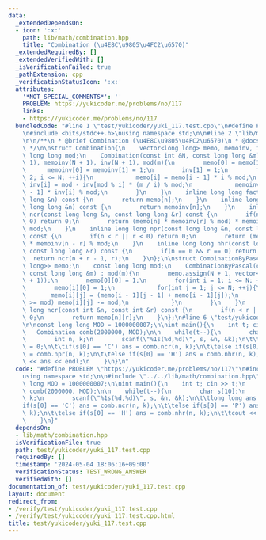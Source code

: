 ```yaml
---
data:
  _extendedDependsOn:
  - icon: ':x:'
    path: lib/math/combination.hpp
    title: "Combination (\u4E8C\u9805\u4FC2\u6570)"
  _extendedRequiredBy: []
  _extendedVerifiedWith: []
  _isVerificationFailed: true
  _pathExtension: cpp
  _verificationStatusIcon: ':x:'
  attributes:
    '*NOT_SPECIAL_COMMENTS*': ''
    PROBLEM: https://yukicoder.me/problems/no/117
    links:
    - https://yukicoder.me/problems/no/117
  bundledCode: "#line 1 \"test/yukicoder/yuki_117.test.cpp\"\n#define PROBLEM \"https://yukicoder.me/problems/no/117\"\
    \n#include <bits/stdc++.h>\nusing namespace std;\n\n#line 2 \"lib/math/combination.hpp\"\
    \n\n/**\n * @brief Combination (\u4E8C\u9805\u4FC2\u6570)\n * @docs docs/math/combination.md\n\
    \ */\n\nstruct Combination{\n    vector<long long> memo, memoinv, inv;\n    const\
    \ long long mod;\n    Combination(const int &N, const long long &m) : memo(N +\
    \ 1), memoinv(N + 1), inv(N + 1), mod(m){\n        memo[0] = memo[1] = 1;\n  \
    \      memoinv[0] = memoinv[1] = 1;\n        inv[1] = 1;\n        for(int i =\
    \ 2; i <= N; ++i){\n            memo[i] = memo[i - 1] * i % mod;\n           \
    \ inv[i] = mod - inv[mod % i] * (m / i) % mod;\n            memoinv[i] = memoinv[i\
    \ - 1] * inv[i] % mod;\n        }\n    }\n    inline long long fact(const long\
    \ long &n) const {\n        return memo[n];\n    }\n    inline long long factinv(const\
    \ long long &n) const {\n        return memoinv[n];\n    }\n    inline long long\
    \ ncr(const long long &n, const long long &r) const {\n        if(n < r || r <\
    \ 0) return 0;\n        return (memo[n] * memoinv[r] % mod) * memoinv[n - r] %\
    \ mod;\n    }\n    inline long long npr(const long long &n, const long long &r)\
    \ const {\n        if(n < r || r < 0) return 0;\n        return (memo[n] % mod)\
    \ * memoinv[n - r] % mod;\n    }\n    inline long long nhr(const long long &n,\
    \ const long long &r) const {\n        if(n == 0 && r == 0) return 1;\n      \
    \  return ncr(n + r - 1, r);\n    }\n};\n\nstruct CombinationByPascal{\n    vector<vector<long\
    \ long>> memo;\n    const long long mod;\n    CombinationByPascal(const int &N,\
    \ const long long &m) : mod(m){\n        memo.assign(N + 1, vector<long long>(N\
    \ + 1));\n        memo[0][0] = 1;\n        for(int i = 1; i <= N; ++i){\n    \
    \        memo[i][0] = 1;\n            for(int j = 1; j <= N; ++j){\n         \
    \       memo[i][j] = (memo[i - 1][j - 1] + memo[i - 1][j]);\n                if(memo[i][j]\
    \ >= mod) memo[i][j] -= mod;\n            }\n        }\n    }\n    inline long\
    \ long ncr(const int &n, const int &r) const {\n        if(n < r || r < 0) return\
    \ 0;\n        return memo[n][r];\n    }\n};\n#line 6 \"test/yukicoder/yuki_117.test.cpp\"\
    \n\nconst long long MOD = 1000000007;\n\nint main(){\n    int t; cin >> t;\n \
    \   Combination comb(2000000, MOD);\n\n    while(t--){\n        char s[10];\n\
    \        int n, k;\n        scanf(\"%1s(%d,%d)\", s, &n, &k);\n\t\tlong long ans\
    \ = 0;\n\t\tif(s[0] == 'C') ans = comb.ncr(n, k);\n\t\telse if(s[0] == 'P') ans\
    \ = comb.npr(n, k);\n\t\telse if(s[0] == 'H') ans = comb.nhr(n, k);\n\t\tcout\
    \ << ans << endl;\n    }\n}\n"
  code: "#define PROBLEM \"https://yukicoder.me/problems/no/117\"\n#include <bits/stdc++.h>\n\
    using namespace std;\n\n#include \"../../lib/math/combination.hpp\"\n\nconst long\
    \ long MOD = 1000000007;\n\nint main(){\n    int t; cin >> t;\n    Combination\
    \ comb(2000000, MOD);\n\n    while(t--){\n        char s[10];\n        int n,\
    \ k;\n        scanf(\"%1s(%d,%d)\", s, &n, &k);\n\t\tlong long ans = 0;\n\t\t\
    if(s[0] == 'C') ans = comb.ncr(n, k);\n\t\telse if(s[0] == 'P') ans = comb.npr(n,\
    \ k);\n\t\telse if(s[0] == 'H') ans = comb.nhr(n, k);\n\t\tcout << ans << endl;\n\
    \    }\n}"
  dependsOn:
  - lib/math/combination.hpp
  isVerificationFile: true
  path: test/yukicoder/yuki_117.test.cpp
  requiredBy: []
  timestamp: '2024-05-04 18:06:16+09:00'
  verificationStatus: TEST_WRONG_ANSWER
  verifiedWith: []
documentation_of: test/yukicoder/yuki_117.test.cpp
layout: document
redirect_from:
- /verify/test/yukicoder/yuki_117.test.cpp
- /verify/test/yukicoder/yuki_117.test.cpp.html
title: test/yukicoder/yuki_117.test.cpp
---
```

